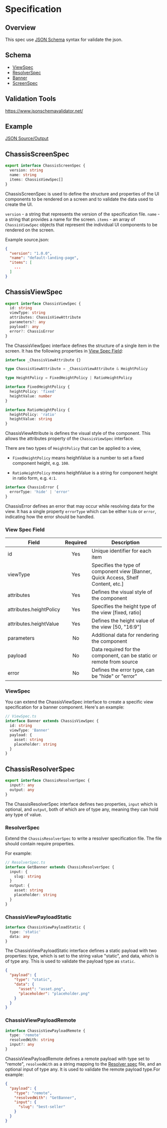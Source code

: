 # Specification

## Overview

This spec use [JSON Schema](https://json-schema.org/) syntax for validate the json.

## Schema

- [ViewSpec](../example/spec/ViewSpec.json)
- [ResolverSpec](../example/spec/ResovlerSpec.json)
- [Banner](../example/spec/Banner.json)
- [ScreenSpec](../example/spec/ScreenSpec.json)

## Validation Tools

https://www.jsonschemavalidator.net/

## Example

[JSON Source/Output](../example/source.json)

## ChassisScreenSpec

```ts
export interface ChassisScreenSpec {
  version: string
  name: string
  items: ChassisViewSpec[]
}
```

ChassisScreenSpec is used to define the structure and properties of the UI components to be rendered on a screen and to validate the data used to create the UI.

`version` - a string that represents the version of the specification file.
`name` - a string that provides a name for the screen.
`items` - an array of `ChassisViewSpec` objects that represent the individual UI components to be rendered on the screen.

Example source.json:

```json
{
  "version": "1.0.0",
  "name": "default-landing-page",
  "items": [
    ...
  ]
}
```

## ChassisViewSpec

```ts
export interface ChassisViewSpec {
  id: string
  viewType: string
  attributes: ChassisViewAttribute
  parameters?: any
  payload?: any
  error?: ChassisError
}
```

The ChassisViewSpec interface defines the structure of a single item in the screen. It has the following properties in [View Spec Field](#view-spec-field):

```ts
interface _ChassisViewAttribute {}

type ChassisViewAttribute = _ChassisViewAttribute & HeightPolicy

type HeightPolicy = FixedHeightPolicy | RatioHeightPolicy

interface FixedHeightPolicy {
  heightPolicy: 'fixed'
  heightValue: number
}

interface RatioHeightPolicy {
  heightPolicy: 'ratio'
  heightValue: string
}
```

ChassisViewAttribute is defines the visual style of the component. This allows the attributes property of the `ChassisViewSpec` interface.

There are two types of `HeightPolicy` that can be applied to a view,

- `FixedHeightPolicy` means heightValue is a number to set a fixed component height, e.g. `100`.

- `RatioHeightPolicy` means heightValue is a string for component height in ratio form, e.g. `4:1`.

```ts
interface ChassisError {
  errorType: 'hide' | 'error'
}
```

ChassisError defines an error that may occur while resolving data for the view. It has a single property `errorType` which can be either `hide` or `error`, indicating how the error should be handled.

### View Spec Field

| Field                   | Required | Description                                                                      |
| ----------------------- | :------: | -------------------------------------------------------------------------------- |
| id                      |   Yes    | Unique identifier for each item                                                  |
| viewType                |   Yes    | Specifies the type of component view [Banner, Quick Access, Shelf Content, etc.] |
| attributes              |   Yes    | Defines the visual style of the component                                        |
| attributes.heightPolicy |   Yes    | Specifies the height type of the view [fixed, ratio]                             |
| attributes.heightValue  |   Yes    | Defines the height value of the view [50, "16:9"]                                |
| parameters              |    No    | Additional data for rendering the component                                      |
| payload                 |    No    | Data required for the component, can be static or remote from source             |
| error                   |    No    | Defines the error type, can be "hide" or "error"                                 |

### ViewSpec

You can extend the ChassisViewSpec interface to create a specific view specification for a banner component. Here's an example:

```ts
// ViewSpec.ts
interface Banner extends ChassisViewSpec {
  id: string
  viewType: 'Banner'
  payload: {
    asset: string
    placeholder: string
  }
}
```

## ChassisResolverSpec

```ts
export interface ChassisResolverSpec {
  input?: any
  output: any
}
```

The ChassisResolverSpec interface defines two properties, `input` which is optional, and `output`, both of which are of type any, meaning they can hold any type of value.

### ResolverSpec

Extend the `ChassisResolverSpec` to write a resolver specification file. The file should contain require properties.

For example:

```ts
// ResolverSpec.ts
interface GetBanner extends ChassisResolverSpec {
  input: {
    slug: string
  }
  output: {
    asset: string
    placeholder: string
  }
}
```

### ChassisViewPayloadStatic

```ts
interface ChassisViewPayloadStatic {
  type: 'static'
  data: any
}
```

The ChassisViewPayloadStatic interface defines a static payload with two properties: type, which is set to the string value "static", and data, which is of type any. This is used to validate the payload type as `static`.

```json
{
  "payload": {
    "type": "static",
    "data": {
      "asset": "asset.png",
      "placeholder": "placeholder.png"
    }
  }
}
```

### ChassisViewPayloadRemote

```ts
interface ChassisViewPayloadRemote {
  type: 'remote'
  resolvedWith: string
  input?: any
}
```

ChassisViewPayloadRemote defines a remote payload with type set to "remote", `resolvedWith` as a string mapping to the [Resolver spec](#chassisresolverspec) file, and an optional input of type any. It is used to validate the remote payload type.For example:

```json
{
  "payload": {
    "type": "remote",
    "resolvedWith": "GetBanner",
    "input": {
      "slug": "best-seller"
    }
  }
}
```
